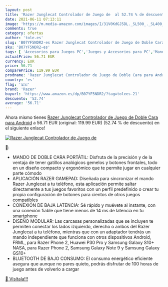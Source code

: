```yaml
---
layout: post
title: 'Razer Junglecat Controlador de Juego de  al 52.74 % de descuento'
date: 2021-06-11 07:13:11
image: 'https://m.media-amazon.com/images/I/31V0KdGJ5DL._SL500_._SL400_.jpg'
comments: true
category: ofertas
author: 'tole.es'
slug: 'B07YF5NDR2-es Razer Junglecat Controlador de Juego de Doble Cara para...'
sku: 'B07YF5NDR2-es'
tags: [ 'Accesorios para Juegos PC','Juegos y Accesorios para PC','Mandos de juego para PC','Mandos para PC','Videojuegos','android','razer', ]
actualPrice: 56.71 EUR
currency: EUR
price: 56.71
comparePrice: 119.99 EUR
prodname: 'Razer Junglecat Controlador de Juego de Doble Cara para Android'
country: 'es'
flag: '🇪🇸'
brand: 'Razer'
buyurl: 'https://www.amazon.es/dp/B07YF5NDR2/?tag=tolees-21'
descuento: '52.74'
average: '56.71'
---
```


Ahora mismo tienes [Razer Junglecat Controlador de Juego de Doble Cara para Android](https://www.amazon.es/dp/B07YF5NDR2/?tag=tolees-21) a 56.71 EUR (original: 119.99 EUR) (52.74 %  de descuento) en el siguiente enlace!

[![Razer Junglecat Controlador de Juego de ](https://m.media-amazon.com/images/I/31V0KdGJ5DL._SL500_._SL400_.jpg)](https://www.amazon.es/dp/B07YF5NDR2/?tag=tolees-21)

🔎:

- MANDO DE DOBLE CARA PORTÁTIL: Disfruta de la precisión y de la ventaja de tener gatillos analógicos gemelos y botones frontales, todo en un diseño compacto y ergonómico que te permite jugar en cualquier parte cómodo
- APLICACIÓN RAZER GAMEPAD: Diseñada para sincronizar el mando Razer Junglecat a tu teléfono, esta aplicación permite saltar directamente a tus juegos favoritos con un perfil predefinido o crear tu propia configuración de botones para cientos de otros juegos compatibles
- CONEXIÓN DE BAJA LATENCIA: Sé rápido y muévete al instante, con una conexión fiable que tiene menos de 14 ms de latencia en tu smartphone
- DISEÑO MODULAR: Las carcasas personalizadas que se incluyen te permiten conectar los lados izquierdo, derecho o ambos del Razer Junglecat a tu teléfono, mientras que con un adaptador tendrás un mando independiente que funciona con otros dispositivos Android, FRML, para Razer Phone 2, Huawei P30 Pro y Samsung Galaxy S10+ NASA, para Razer Phone 2, Samsung Galaxy Note 9 y Samsung Galaxy GS10+
- BLUETOOTH DE BAJO CONSUMO: El consumo energético eficiente asegura que aunque no pares quieto, podrás disfrutar de 100 horas de juego antes de volverlo a cargar

[🛒 Visítala!!!](https://www.amazon.es/dp/B07YF5NDR2/?tag=tolees-21)

